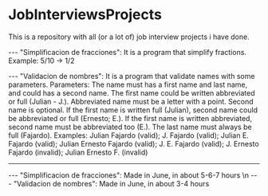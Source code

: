 # JobInterviewsProjects
This is a repository with all (or a lot of) job interview projects i have done.

--- "Simplificacion de fracciones": It is a program that simplify fractions. Example: 5/10 -> 1/2

--- "Validacion de nombres": It is a program that validate names with some parameters. Parameters: The name must has a first name and last name, and could has a second name. 
The first name could be written abbreviated or full (Julian - J.). Abbreviated name must be a letter with a point. Second name is optional. If the first name is written 
full (Julian), second name could be abbreviated or full (Ernesto; E.). If the first name is written abbreviated, second name must be abbreviated too (E.). The last name must 
always be full (Fajardo). Examples: Julian Fajardo (valid); J. Fajardo (valid); Julian E. Fajardo (valid); Julian Ernesto Fajardo (valid); J. E. Fajardo (valid); 
J. Ernesto Fajardo (invalid); Julian Ernesto F. (invalid)


----------------------------------------

--- "Simplificacion de fracciones": Made in June, in about 5-6-7 hours 
\n
--- "Validacion de nombres": Made in June, in about 3-4 hours
